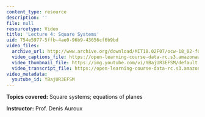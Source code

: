 ```yaml
---
content_type: resource
description: ''
file: null
resourcetype: Video
title: 'Lecture 4: Square Systems'
uid: 754e5977-5ffb-4ae0-96b9-43656cf6b9bd
video_files:
  archive_url: http://www.archive.org/download/MIT18.02F07/ocw-18_02-f07-lec04_300k.mp4
  video_captions_file: https://open-learning-course-data-rc.s3.amazonaws.com/18-02-multivariable-calculus-fall-2007/63b7c98842a5598e92dcf607c26eff81_YBajUR3EFSM.vtt
  video_thumbnail_file: https://img.youtube.com/vi/YBajUR3EFSM/default.jpg
  video_transcript_file: https://open-learning-course-data-rc.s3.amazonaws.com/18-02-multivariable-calculus-fall-2007/1dd4794f4f464b2dec638f6185ecc2ca_YBajUR3EFSM.pdf
video_metadata:
  youtube_id: YBajUR3EFSM
---
```


**Topics covered:** Square systems; equations of planes

**Instructor:** Prof. Denis Auroux